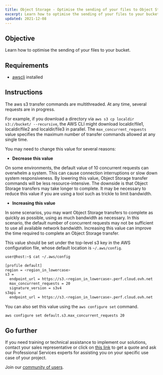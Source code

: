 ```yaml
---
title: Object Storage - Optimise the sending of your files to Object Storage
excerpt: Learn how to optimise the sending of your files to your bucket
updated: 2021-12-08
---
```


## Objective

Learn how to optimise the sending of your files to your bucket.

## Requirements

- [awscli](/pages/storage_and_backup/object_storage/s3_getting_started_with_object_storage) installed

## Instructions

The aws s3 transfer commands are multithreaded. At any time, several requests are in progress.

For example, if you download a directory via `aws s3 cp localdir s3://bucket/ --recursive`, the AWS CLI might download localdir/file1, localdir/file2 and localdir/file3 in parallel. The `max_concurrent_requests` value specifies the maximum number of transfer commands allowed at any single time.

You may need to change this value for several reasons:

- **Decrease this value**

On some environments, the default value of 10 concurrent requests can overwhelm a system. This can cause connection interruptions or slow down system responsiveness. By lowering this value, Object Storage transfer commands will be less resource-intensive. The downside is that Object Storage transfers may take longer to complete. It may be necessary to reduce this value if you are using a tool such as trickle to limit bandwidth.

- **Increasing this value**

In some scenarios, you may want Object Storage transfers to complete as quickly as possible, using as much bandwidth as necessary. In this scenario, the default number of concurrent requests may not be sufficient to use all available network bandwidth. Increasing this value can improve the time required to complete an Object Storage transfer.

This value should be set under the top-level s3 key in the AWS configuration file, whose default location is `~/.aws/config`.

```bash
user@host:~$ cat ~/.aws/config

[profile default]
region = <region_in_lowercase>
s3 =
  endpoint_url = https://s3.<region_in_lowercase>.perf.cloud.ovh.net
  max_concurrent_requests = 20
  signature_version = s3v4
s3api =
  endpoint_url = https://s3.<region_in_lowercase>.perf.cloud.ovh.net
```

You can also set this value using the `aws configure set` command.

```bash
aws configure set default.s3.max_concurrent_requests 20
```

## Go further

If you need training or technical assistance to implement our solutions, contact your sales representative or click on [this link](/links/professional-services) to get a quote and ask our Professional Services experts for assisting you on your specific use case of your project.

Join our [community of users](/links/community).
